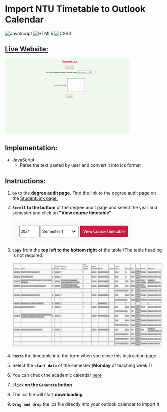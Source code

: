# Import NTU Timetable to Outlook Calendar

![JavaScript](https://img.shields.io/badge/-JavaScript-%23F7DF1C?style=flat-square&logo=javascript&logoColor=000000&labelColor=%23F7DF1C&color=%23FFCE5A)
![HTML5](https://img.shields.io/badge/-HTML5-%23E44D27?style=flat-square&logo=html5&logoColor=ffffff)
![CSS3](https://img.shields.io/badge/-CSS3-%231572B6?style=flat-square&logo=css3)

## [Live Website:](https://ntu-calendar.tjh.sg/)

<a href="https://ztjhz.github.io/generate_class_schedule_ics/" target="_blank" alt="demo site" ><img src="src/image/timetable.gif" alt="demo gif" width="400"/></a>

## Implementation:

- JavaScript
  - Parse the text pasted by user and convert it into ics format

## **Instructions:**

1. **`Go`** to the **degree audit page.** Find the link to the degree audit page on the [StudentLink page.](https://venus2.wis.ntu.edu.sg/intulinks/ug/login.aspx)

2. **`Scroll` to the bottom** of the degree audit page and select the year and semester and click on **"View course timetable"**

   ![generate_course_timetable.jpeg](src/image/generate_course_timetable.jpeg)

3. **`Copy`** from the **top left to the bottom right** of the table (The table heading is not required)

   ![image/copy.jpeg](src/image/copy.jpeg)

4. **`Paste`** the timetable into the form when you close this instruction page

5. Select the **`start date`** of the semester (**Monday** of teaching week 1)

6. You can check the academic calendar [here](https://www.ntu.edu.sg/admissions/matriculation/academic-calendars)

7. **`Click` on the `Generate` button**

8. The ics file will start **downloading**

9. **`Drag and drop`** the ics file directly into your outlook calendar to import it
